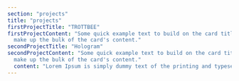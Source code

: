 ```yaml
---
section: "projects"
title: "projects"
firstProjectTitle: "TROTTBEE"
firstProjectContent: "Some quick example text to build on the card title and
  make up the bulk of the card's content."
secondProjectTitle: "Hologram"
secondProjectContent: "Some quick example text to build on the card title and
  make up the bulk of the card's content."
  content: "Lorem Ipsum is simply dummy text of the printing and typesetting industry. Lorem Ipsum has been the industry's standard dummy text ever since the 1500s, when an unknown printer took a galley of type and scrambled it to make a type specimen book. It has survived not only five centuries, but also the leap into electronic typesetting, remaining essentially unchanged. It was popularised in the 1960s with the release of Letraset sheets containing Lorem Ipsum passages, and more recently with desktop publishing software like Aldus PageMaker including versions of Lorem Ipsum."
---
```

